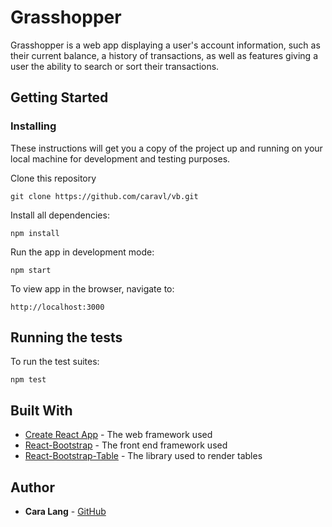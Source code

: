 # Grasshopper

Grasshopper is a web app displaying a user's account information, such as their current balance, a history of transactions, as well as features giving a user the ability to search or sort their transactions.

## Getting Started

### Installing

These instructions will get you a copy of the project up and running on your local machine for development and testing purposes.

Clone this repository
```
git clone https://github.com/caravl/vb.git
```

Install all dependencies:

```
npm install
```

Run the app in development mode:

```
npm start
```
To view app in the browser, navigate to:
```
http://localhost:3000
```

## Running the tests

To run the test suites:

```
npm test
```

## Built With

* [Create React App](https://github.com/facebookincubator/create-react-app) - The web framework used
* [React-Bootstrap](https://maven.apache.org/) - The front end framework used
* [React-Bootstrap-Table](http://allenfang.github.io/react-bootstrap-table/index.html) - The library used to render tables

## Author

* **Cara Lang** - [GitHub](https://github.com/caravl)
